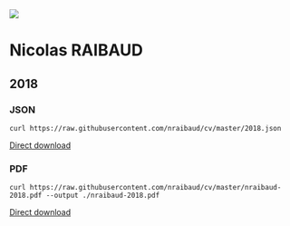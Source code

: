 <img src="https://media.giphy.com/media/zOvBKUUEERdNm/giphy.gif" />

# Nicolas RAIBAUD

## 2018

### JSON
```curl
curl https://raw.githubusercontent.com/nraibaud/cv/master/2018.json
```

[Direct download](https://raw.githubusercontent.com/nraibaud/cv/master/2018.json)

### PDF
```curl
curl https://raw.githubusercontent.com/nraibaud/cv/master/nraibaud-2018.pdf --output ./nraibaud-2018.pdf
```

[Direct download](https://raw.githubusercontent.com/nraibaud/cv/master/nraibaud-2018.pdf)
